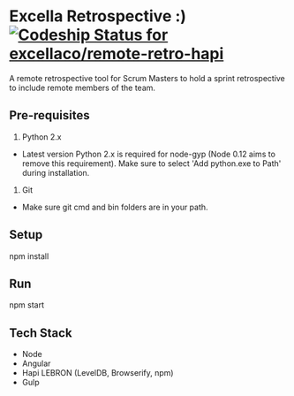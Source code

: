 # Excella Retrospective :) [ ![Codeship Status for excellaco/remote-retro-hapi](https://codeship.io/projects/842944b0-1444-0132-37bd-02b0a67a5018/status)](https://codeship.io/projects/33454)

A remote retrospective tool for Scrum Masters to hold a sprint retrospective to include remote members of the team. 

## Pre-requisites
1. Python 2.x
  * Latest version Python 2.x is required for node-gyp (Node 0.12 aims to remove this requirement). Make sure to select 'Add python.exe to Path' during installation.
1. Git
  * Make sure git cmd and bin folders are in your path.

## Setup
npm install

## Run
npm start

## Tech Stack
* Node
* Angular
* Hapi LEBRON (LevelDB, Browserify, npm)
* Gulp

